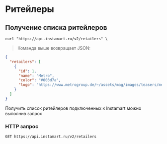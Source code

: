 # Ритейлеры

## Получение списка ритейлеров

```shell
curl "https://api.instamart.ru/v2/retailers" \
```

> Команда выше возвращает JSON:

```json
{
  "retailers": [
    {
      "id": 1,
      "name": "Metro",
      "color": "#003d7a",
      "logo": "https://www.metrogroup.de/~/assets/mag/images/teasers/metro-logo.png"
    }
  ]
}
```

Получить список ритейлеров подключенных к Instamart можно выполнив запрос

### HTTP запрос

`GET https://api.instamart.ru/v2/retailers`
